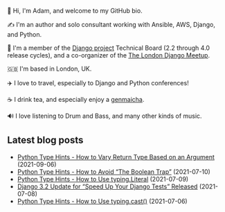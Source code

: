 <p>
  👋 Hi, I'm Adam, and welcome to my GitHub bio.
</p>
<p>
  ✍️ I'm an author and solo consultant working with Ansible, AWS, Django, and Python.
</p>
<p>
  🦄 I'm a member of the <a href="https://www.djangoproject.com/foundation/teams/">Django project</a> Technical Board (2.2 through 4.0 release cycles),
  and a co-organizer of the <a href="https://www.djangolondon.com/">The London Django Meetup</a>.
</p>
<p>
  🇬🇧 I'm based in London, UK.
</p>
<p>
  ✈️ I love to travel, especially to Django and Python conferences!
</p>
<p>
  ☕️ I drink tea, and especially enjoy a <a href="https://en.wikipedia.org/wiki/Genmaicha">genmaicha</a>.
</p>
<p>
  🔊 I love listening to Drum and Bass, and many other kinds of music.
</p>

## Latest blog posts

* [Python Type Hints - How to Vary Return Type Based on an Argument](https://adamj.eu/tech/2021/09/06/python-type-hints-how-to-vary-return-type-based-on-an-argument/) (2021-09-06)
* [Python Type Hints - How to Avoid “The Boolean Trap”](https://adamj.eu/tech/2021/07/10/python-type-hints-how-to-avoid-the-boolean-trap/) (2021-07-10)
* [Python Type Hints - How to Use typing.Literal](https://adamj.eu/tech/2021/07/09/python-type-hints-how-to-use-typing-literal/) (2021-07-09)
* [Django 3.2 Update for “Speed Up Your Django Tests” Released](https://adamj.eu/tech/2021/07/08/django-3.2-update-for-speed-up-your-django-tests-released/) (2021-07-08)
* [Python Type Hints - How to Use typing.cast()](https://adamj.eu/tech/2021/07/06/python-type-hints-how-to-use-typing-cast/) (2021-07-06)